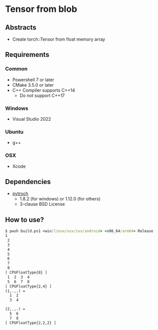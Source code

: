 # Tensor from blob

## Abstracts

* Create torch::Tensor from float memory array

## Requirements

### Common

* Powershell 7 or later
* CMake 3.5.0 or later
* C++ Compiler supports C++14
  * Do not support C++17

### Windows

* Visual Studio 2022

### Ubuntu

* g++

### OSX

* Xcode

## Dependencies

* [pytroch](https://github.com/pytorch/pytorch)
  * 1.8.2 (for windows) or 1.12.0 (for others)
  * 3-clause BSD License

## How to use?

````bat
$ pwsh build.ps1 <win/linux/osx/ios/android> <x86_64/arm64> Release
1
 2
 3
 4
 5
 6
 7
 8
[ CPUFloatType{8} ]
 1  2  3  4
 5  6  7  8
[ CPUFloatType{2,4} ]
(1,.,.) =
  1  2
  3  4

(2,.,.) =
  5  6
  7  8
[ CPUFloatType{2,2,2} ]
````
